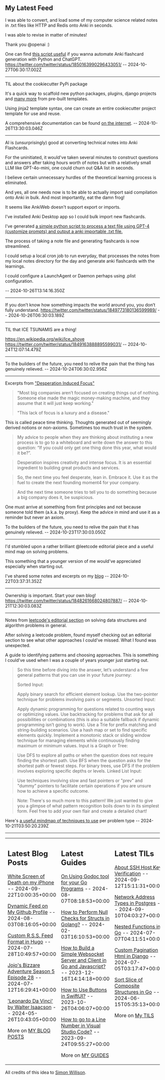 ## My Latest Feed

<!-- feed starts -->
I was able to convert, and load some of my computer science related notes in .txt files like HTTP and Redis onto Anki in seconds.

I was able to revise in matter of minutes!

Thank you @openai :)


One can find [this script useful](https://gist.github.com/tnvmadhav/8bc0070b65b263034815127f9974677e) if you wanna automate Anki flashcard generation with Python and ChatGPT.
https://twitter.com/twitter/status/1850163990296433051/ -- 2024-10-27T06:30:17.002Z

---

TIL about the cookiecutter PyPi package

It's a quick way to scaffold new python packages, plugins, django projects and [many more](https://cookiecutter.readthedocs.io/en/stable/README.html#special-templates ) from pre-built templates.

Using jinja2 template syntax, one can create an entire cookiecutter project template for use and reuse.

A comprehensive documentation can be found [on the internet](https://cookiecutter.readthedocs.io/en/stable/README.html#cookiecutter ). -- 2024-10-26T13:30:03.046Z

---

AI is (unsurprisingly) good at converting technical notes into Anki Flashcards.

For the uninitiated, it would've taken several minutes to construct questions and answers after taking hours worth of notes but with a relatively small LLM like GPT-4o-mini, one could churn out Q&A list in seconds.

I believe certain unnecessary hurdles of the theoretical learning process is eliminated.


And yes, all one needs now is to be able to actually import said compilation onto Anki in bulk. And most importantly, eat the damn frog!


It seems like AnkiWeb doesn't support export or imports.


I've installed Anki Desktop app so I could bulk import new flashcards.

I've generated [a simple python script to process a text file using GPT-4 (customize prompts) and output a anki importable .txt file.](https://gist.github.com/tnvmadhav/8bc0070b65b263034815127f9974677e)


The process of taking a note file and generating flashcards is now streamlined.

I could setup a local cron job to run everyday, that processes the notes from my local notes directory for the day and generate anki flashcards with the learnings.

I could configure a LaunchAgent or Daemon perhaps using .plist configuration.

 -- 2024-10-26T13:14:16.350Z

---

If you don’t know how something impacts the world around you, you don’t fully understand.
https://twitter.com/twitter/status/1849773180136599989/ -- 2024-10-26T06:30:03.189Z

---

TIL that ICE TSUNAMIS are a thing!

https://en.wikipedia.org/wiki/Ice_shove
https://twitter.com/twitter/status/1849163888895599031/ -- 2024-10-24T12:07:14.479Z

---

To the builders of the future, you need to relive the pain that the thing has genuinely relieved. -- 2024-10-24T06:30:02.956Z

---

Excerpts from ["Desperation Induced Focus"](https://www.rkg.blog/desperation-induced-focus.php )

> "Most big companies aren’t focused on creating things out of nothing. Someone else made the magic money-making machine, and they assume that it will just keep working."
>
> "This lack of focus is a luxury and a disease."

This is called peace time thinking. Thoughts generated out of seemingly derived notions or non-axioms. Sometimes too much trust in the system.

> My advice to people when they are thinking about instituting a new process is to go to a whiteboard and write down the answer to this question: “If you could only get one thing done this year, what would it be?”. 

>  Desperation inspires creativity and intense focus. It is an essential ingredient to building great products and services.

> So, the next time you feel desperate, lean in. Embrace it. Use it as the fuel to create the next founding moment4 for your company.

> And the next time someone tries to tell you to do something because a big company does it, be suspicious.

One must arrive at something from first principles and not because someone told them (a.k.a. by proxy). Keep the advice in mind and use it as a reminder but never an axiom.

To the builders of the future, you need to relive the pain that it has genuinely relieved. -- 2024-10-23T17:30:03.050Z

---

I'd stumbled upon a rather brilliant @leetcode editorial piece and a useful mind map on solving problems. 

This something that a younger version of me would've appreciated especially when starting out.

I've shared some notes and excerpts on my [blog](https://tnvmadhav.me/feed/2024/10/21/ ) -- 2024-10-22T03:37:31.352Z

---

Ownership is important. Start your own blog!
https://twitter.com/twitter/status/1848261668024807887/ -- 2024-10-21T12:30:03.083Z

---

Notes from [leetcode's editorial section](https://leetcode.com/problems/split-a-string-into-the-max-number-of-unique-substrings/editorial/
) on solving data structures and algorithm problems in general.

After solving a leetcode problem, found myself checking out an editorial section to see what other approaches I could've missed. What I found was unexpected.

A guide to identifying patterns and choosing approaches. This is something I could've used when I was a couple of years younger just starting out.

> So this time before diving into the answer, let’s understand a few general patterns that you can use in your future journey:
>
> Sorted Input:
>
> Apply binary search for efficient element lookup.
> Use the two-pointer technique for problems involving pairs or segments.
> Unsorted Input:
>
> Apply dynamic programming for questions related to counting ways or optimizing values.
> Use backtracking for problems that ask for all possibilities or combinations (this is also a suitable fallback if dynamic programming isn’t going to work).
> Use a Trie for prefix matching and string-building scenarios.
> Use a hash map or set to find specific elements quickly.
> Implement a monotonic stack or sliding window technique for managing elements while continuously finding maximum or minimum values.
> Input is a Graph or Tree:

> Use DFS to explore all paths or when the question does not require finding the shortest path.
> Use BFS when the question asks for the shortest path or fewest steps.
> For binary trees, use DFS if the problem involves exploring specific depths or levels.
> Linked List Input:

> Use techniques involving slow and fast pointers or "prev" and "dummy" pointers to facilitate certain operations if you are unsure how to achieve a specific outcome.

> Note: There's so much more to this pattern! We just wanted to give you a glimpse of what pattern recognition boils down to in its simplest form. Feel free to add your own flair and create a detailed chart!

Here's [a useful mindmap of techniques to use](https://assets.leetcode.com/static_assets/media/original_images/1593/1593_mintotal.png) per problem type -- 2024-10-21T03:50:20.239Z
<!-- feed ends -->


---


<table><tr><td valign="top" width="33%">

## Latest Blog Posts

<!-- blog starts -->
[White Screen of Death on my iPhone](https://tnvmadhav.me/blog/white-screen-of-death-on-my-iphone/) -- 2024-09-22T10:00:35+00:00

[Dynamic Feed on My Github Profile](https://tnvmadhav.me/blog/dynamic-feed-on-my-github-profile/) -- 2024-08-03T08:16:05+00:00

[Custom R.S.S. Feed Format in Hugo](https://tnvmadhav.me/blog/custom-rss-feed-format-in-hugo/) -- 2024-07-28T10:49:57+00:00

[Jojo's Bizzare Adventure Season 5 Episode 28](https://tnvmadhav.me/blog/jojos-bizzare-adventure-season-5-episode-28/) -- 2024-07-12T16:29:41+00:00

['Leonardo Da Vinci' by Walter Isaacson](https://tnvmadhav.me/blog/leonardo-da-vinci-by-walter-isaacson/) -- 2024-05-26T10:43:05+00:00

More on [MY BLOG POSTS](https://tnvmadhav.me/blog/)
<!-- blog ends -->

</td><td valign="top" width="34%">

## Latest Guides

<!-- guide starts -->
[On Using Godoc tool for your Go Programs](https://tnvmadhav.me/guides/on-using-godoc-tool/) -- 2024-08-07T08:18:53+00:00

[How to Perform Null Checks for Structs in Golang?](https://tnvmadhav.me/guides/how-to-perform-null-checks-for-structs-in-golang/) -- 2024-02-03T16:10:53+00:00

[How to Build a Simple Websocket Server and Client in Go and Javascript?](https://tnvmadhav.me/guides/how-to-build-a-simple-websocket-server-and-client-in-go/) -- 2023-12-16T14:14:18+00:00

[How to Use Buttons in SwiftUI?](https://tnvmadhav.me/guides/how-to-use-buttons-in-swiftui/) -- 2023-10-26T04:06:07+00:00

[How to go to a Line Number in Visual Studio Code?](https://tnvmadhav.me/guides/how-to-go-to-line-in-visual-studio-code/) -- 2023-09-24T09:55:27+00:00

More on [MY GUIDES](https://tnvmadhav.me/guides/)
<!-- guide ends -->

</td><td valign="top" width="33%">

## Latest TILs

<!-- til starts -->
[About SSH Host Key Verification](https://tnvmadhav.me/til/ssh-host-key-verification/) -- 2024-09-12T15:11:31+00:00

[Network Address Types in Postgres](https://tnvmadhav.me/til/network-address-types-in-postgres/) -- 2024-09-10T04:03:27+00:00

[Nested Functions in Go](https://tnvmadhav.me/til/nested-functions-in-go/) -- 2024-07-07T04:11:51+00:00

[Custom Pagination Html in Django](https://tnvmadhav.me/til/custom-pagination-html-in-django/) -- 2024-07-05T03:17:47+00:00

[Sort Slice of Composite Structures in Go](https://tnvmadhav.me/til/sort-slice-of-composite-structures-in-go/) -- 2024-06-15T05:35:13+00:00

More on [My TILS](https://tnvmadhav.me/til/)
<!-- til ends -->

</td></tr></table>


All credits of this idea to [Simon Willison](https://github.com/simonw/simonw/).